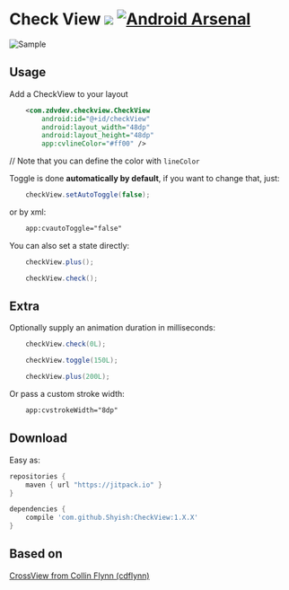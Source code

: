 # Check View [![](https://jitpack.io/v/Shyish/CheckView.svg)](https://jitpack.io/#Shyish/CheckView) [![Android Arsenal](https://img.shields.io/badge/Android%20Arsenal-CheckView-green.svg?style=true)](https://android-arsenal.com/details/1/3968)

![Sample](https://github.com/Shyish/CheckView/blob/master/gifs/checkview.gif?raw=true)

## Usage
   
Add a CheckView to your layout
```xml
    <com.zdvdev.checkview.CheckView
        android:id="@+id/checkView"
        android:layout_width="48dp"
        android:layout_height="48dp"
        app:cvlineColor="#ff00" />
```

// Note that you can define the color with `lineColor`

Toggle is done **automatically by default**, if you want to change that, just:

```java
    checkView.setAutoToggle(false);
```

or by xml:

```xml
    app:cvautoToggle="false"
```

You can also set a state directly:
```java
    checkView.plus();
```
```java
    checkView.check();
```

## Extra

Optionally supply an animation duration in milliseconds:

```java
    checkView.check(0L);
```

```java
    checkView.toggle(150L);
```

```java
    checkView.plus(200L);
```

Or pass a custom stroke width:

```xml
    app:cvstrokeWidth="8dp"
```

## Download

Easy as:

```gradle
repositories {
    maven { url "https://jitpack.io" }
}

dependencies {
    compile 'com.github.Shyish:CheckView:1.X.X'
}
```

## Based on

[CrossView from Collin Flynn (cdflynn)](https://github.com/cdflynn/crossview)
